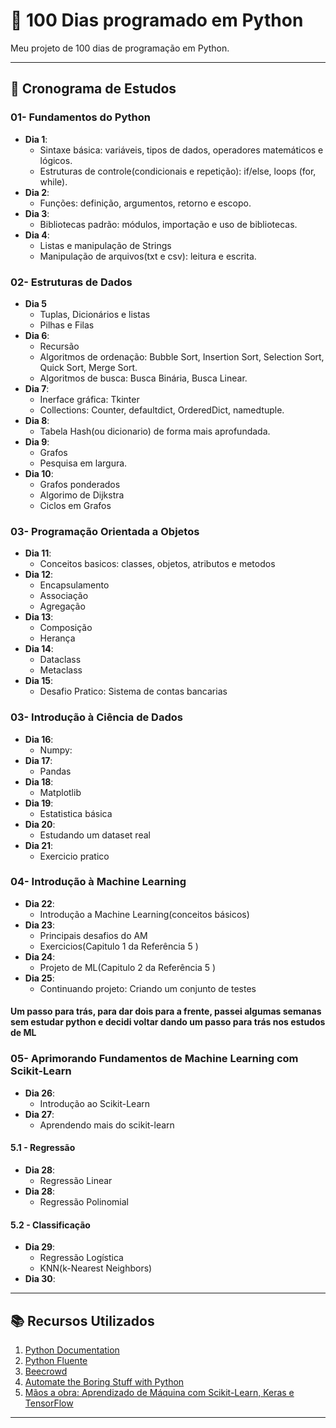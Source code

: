 # 🐍 100 Dias programado em Python

Meu projeto de 100 dias de programação em Python.

---

## 📅 Cronograma de Estudos

### 01- Fundamentos do Python

- **Dia 1**:
  - Sintaxe básica: variáveis, tipos de dados, operadores matemáticos e lógicos.
  - Estruturas de controle(condicionais e repetição): if/else, loops (for, while).
- **Dia 2**:
  - Funções: definição, argumentos, retorno e escopo.
- **Dia 3**:
  - Bibliotecas padrão: módulos, importação e uso de bibliotecas.
- **Dia 4**:
  - Listas e manipulação de Strings
  - Manipulação de arquivos(txt e csv): leitura e escrita.

### 02- Estruturas de Dados

- **Dia 5**
  - Tuplas, Dicionários e listas
  - Pilhas e Filas
- **Dia 6**:
  - Recursão
  - Algoritmos de ordenação: Bubble Sort, Insertion Sort, Selection Sort, Quick Sort, Merge Sort.
  - Algoritmos de busca: Busca Binária, Busca Linear.
- **Dia 7**:
  - Inerface gráfica: Tkinter
  - Collections: Counter, defaultdict, OrderedDict, namedtuple.
- **Dia 8**:
  - Tabela Hash(ou dicionario) de forma mais aprofundada.
- **Dia 9**:
  - Grafos
  - Pesquisa em largura.
- **Dia 10**:
  - Grafos ponderados
  - Algorimo de Dijkstra
  - Ciclos em Grafos

### 03- Programação Orientada a Objetos

- **Dia 11**:
  - Conceitos basicos: classes, objetos, atributos e metodos
- **Dia 12**:
  - Encapsulamento
  - Associação
  - Agregação
- **Dia 13**:
  - Composição
  - Herança
- **Dia 14**:
  - Dataclass
  - Metaclass
- **Dia 15**:
  - Desafio Pratico: Sistema de contas bancarias

### 03- Introdução à Ciência de Dados

- **Dia 16**:
  - Numpy:
- **Dia 17**:
  - Pandas
- **Dia 18**:
  - Matplotlib
- **Dia 19**:
  - Estatistica básica
- **Dia 20**:
  - Estudando um dataset real
- **Dia 21**:
  - Exercicio pratico

### 04- Introdução à Machine Learning

- **Dia 22**:
  - Introdução a Machine Learning(conceitos básicos)
- **Dia 23**:
  - Principais desafios do AM
  - Exercicios(Capitulo 1 da Referência 5 )
- **Dia 24**:
  - Projeto de ML(Capitulo 2 da Referência 5 )
- **Dia 25**:
  - Continuando projeto: Criando um conjunto de testes

#### Um passo para trás, para dar dois para a frente, passei algumas semanas sem estudar python e decidi voltar dando um passo para trás nos estudos de ML

### 05- Aprimorando Fundamentos de Machine Learning com Scikit-Learn

- **Dia 26**:
  - Introdução ao Scikit-Learn
- **Dia 27**:
  - Aprendendo mais do scikit-learn

#### 5.1 - Regressão

- **Dia 28**:
  - Regressão Linear
- **Dia 28**:
  - Regressão Polinomial

#### 5.2 - Classificação

- **Dia 29**:
  - Regressão Logística
  - KNN(k-Nearest Neighbors)
- **Dia 30**:

---

## 📚 Recursos Utilizados

1. [Python Documentation](https://docs.python.org/3/)
2. [Python Fluente](https://pythonfluente.com)
3. [Beecrowd](https://judge.beecrowd.com/pt)
4. [Automate the Boring Stuff with Python](https://automatetheboringstuff.com/)
5. [Mãos a obra: Aprendizado de Máquina com Scikit-Learn, Keras e TensorFlow](https://www.oreilly.com/library/view/hands-on-machine-learning/9781098125967/)

---
